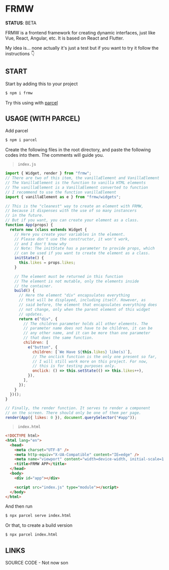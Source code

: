 # FRMW

**STATUS**: BETA

FRMW is a frontend framework for creating dynamic interfaces, just like Vue, React, Angular, etc. It is based on React and Flutter.

My idea is... none actually it's just a test but if you want to try it follow the instructions 👇

## START

Start by adding this to your project

```bash
$ npm i frmw
```

Try this using with [parcel](https://www.npmjs.com/package/parcel)

## USAGE (WITH PARCEL)

Add parcel

```bash
$ npm i parcel
```

Create the following files in the root directory, and paste the following codes into them. The comments will guide you.

> `index.js`

```javascript
import { Widget, render } from "frmw";
// There are two of this item, the vanillaElement and VanillaElement
// The VanillaElement is the function to vanilla HTML elements
// The vanillaElement is a VanillaElement converted to function
// I recommend to use the function vanillaElement
import { vanillaElement as e } from "frmw/widgets";

// This is the "cleanest" way to create an element with FRMW,
// because it dispenses with the use of so many instancers
// in the future.
// But if you want, you can create your element as a class.
function App(props) {
  return new (class extends Widget {
    // Here you create your variables in the element.
    // Please don't use the constructor, it won't work,
    // and I don't know why
    // Note: The initState has a parameter to provide props, which
    // can be used if you want to create the element as a class.
    initState() {
      this.likes = props.likes;
    }

    // The element must be returned in this function
    // The element is not mutable, only the elements inside
    // the container.
    build() {
      // Here the element "div" encapsulates everything
      // that will be displayed, including itself. However, as
      // said before, the element that encapsulates everything does
      // not change, only when the parent element of this widget
      // updates.
      return e("div", {
        // The children parameter holds all other elements. The
        // parameter name does not have to be children, it can be
        // any other name, and it can be more than one parameter
        // that does the same function.
        children: [
          e("button", {
            children: [`We Have ${this.likes} like(s)`],
            // The onclick function is the only one present so far,
            // I will still work more on this project. For now,
            // this is for testing purposes only.
            onclick: () => this.setState(() => this.likes++),
          }),
        ],
      });
    }
  })();
}

// Finally, the render function. It serves to render a component
// on the screen. There should only be one of them per page.
render(App({ likes: 0 }), document.querySelector("#app"));
```

> `index.html`

```html
<!DOCTYPE html>
<html lang="en">
  <head>
    <meta charset="UTF-8" />
    <meta http-equiv="X-UA-Compatible" content="IE=edge" />
    <meta name="viewport" content="width=device-width, initial-scale=1.0" />
    <title>FRMW APP</title>
  </head>
  <body>
    <div id="app"></div>

    <script src="index.js" type="module"></script>
  </body>
</html>
```

And then run

```bash
$ npx parcel serve index.html
```

Or that, to create a build version

```bash
$ npx parcel index.html
```

## LINKS

SOURCE CODE - Not now son
